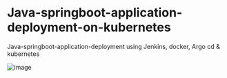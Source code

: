 # Java-springboot-application-deployment-on-kubernetes
Java-springboot-application-deployment using Jenkins, docker, Argo cd &amp; kubernetes

![image](https://github.com/user-attachments/assets/70093ec6-6b4b-47f7-b5d9-c48d7274d249)
